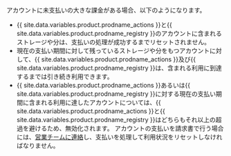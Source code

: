 アカウントに未支払いの大きな課金がある場合、以下のようになります。

* {{ site.data.variables.product.prodname_actions }}と{{ site.data.variables.product.prodname_registry }}のアカウントに含まれるストレージや分は、支払いの処理が成功するまでリセットされません。
* 現在の支払い期間に対して残っているストレージや分をもつアカウントに対して、{{ site.data.variables.product.prodname_actions }}及び{{ site.data.variables.product.prodname_registry }}は、含まれる利用に到達するまでは引き続き利用できます。
* {{ site.data.variables.product.prodname_actions }}あるいは{{ site.data.variables.product.prodname_registry }}に対する現在の支払い期間に含まれる利用に達したアカウントについては、{{ site.data.variables.product.prodname_actions }}と{{ site.data.variables.product.prodname_registry }}はどちらもそれ以上の超過を避けるため、無効化されます。 アカウントの支払いを請求書で行う場合には、[営業チームに連絡](https://enterprise.github.com/contact)し、支払いを処理して利用状況をリセットしなければなりません。
